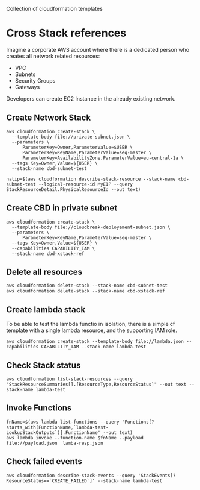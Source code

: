 Collection of cloudformation templates

# Cross Stack references

Imagine a corporate AWS account where there is a dedicated person who creates all network related resources: 
 - VPC
 - Subnets
 - Security Groups
 - Gateways

Developers can create EC2 Instance in the already existing network.

## Create Network Stack

```
aws cloudformation create-stack \
  --template-body file://private-subnet.json \
  --parameters \
      ParameterKey=Owner,ParameterValue=$USER \
      ParameterKey=KeyName,ParameterValue=seq-master \
      ParameterKey=AvailabilityZone,ParameterValue=eu-central-1a \
  --tags Key=Owner,Value=${USER} \
  --stack-name cbd-subnet-test

natip=$(aws cloudformation describe-stack-resource --stack-name cbd-subnet-test --logical-resource-id MyEIP --query StackResourceDetail.PhysicalResourceId --out text)
```

## Create CBD in private subnet

```
aws cloudformation create-stack \
  --template-body file://cloudbreak-deployement-subnet.json \
  --parameters \
      ParameterKey=KeyName,ParameterValue=seq-master \
  --tags Key=Owner,Value=${USER} \
  --capabilities CAPABILITY_IAM \
  --stack-name cbd-xstack-ref
```

## Delete all resources

```
aws cloudformation delete-stack --stack-name cbd-subnet-test
aws cloudformation delete-stack --stack-name cbd-xstack-ref
```

## Create lambda stack

To be able to test the lambda functio in isolation, there is a simple cf template with a single lambda resource,
and the supporting IAM role.

```
aws cloudformation create-stack --template-body file://lambda.json --capabilities CAPABILITY_IAM --stack-name lambda-test
```

## Check Stack status
```
aws cloudformation list-stack-resources --query "StackResourceSummaries[].[ResourceType,ResourceStatus]" --out text --stack-name lambda-test
```

## Invoke Functions

```
fnName=$(aws lambda list-functions --query 'Functions[?starts_with(FunctionName,`lambda-test-LookupStackOutputs`)].FunctionName' --out text)
aws lambda invoke --function-name $fnName --payload file://payload.json  lamba-resp.json

```


## Check failed events
```
aws cloudformation describe-stack-events --query 'StackEvents[?ResourceStatus==`CREATE_FAILED`]' --stack-name lambda-test
```
